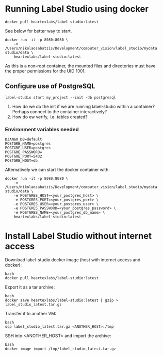 # Running Label Studio using docker
```
docker pull heartexlabs/label-studio:latest
```

See below for better way to start,
```
docker run -it -p 8080:8080 \
    -v /Users/nikolaosabatzis/Development/computer_vision/label_studio/mydata:/label-studio/data \
    heartexlabs/label-studio:latest
```

As this is a non-root container, the mounted files and directories must have the proper permissions for the UID 1001.

## Configure use of PostgreSQL
```label-studio start my_project --init -db postgresql```

1. How do we do the init if we are running label-studio within a container? Perhaps connect to the container interactively?
2. How do ew verify, i.e. tables created?


### Environment variables needed
```
DJANGO_DB=default
POSTGRE_NAME=postgres
POSTGRE_USER=postgres
POSTGRE_PASSWORD=
POSTGRE_PORT=5432
POSTGRE_HOST=db
```

Alternatively we can start the docker container with:

```
docker run -it -p 8080:8080 \
    -v /Users/nikolaosabatzis/Development/computer_vision/label_studio/mydata:/label-studio/data \
    -e POSTGRES_HOST=<your_postgres_host> \
    -e POSTGRES_PORT=<your_postgres_port> \
    -e POSTGRES_USER=<your_postgres_user> \
    -e POSTGRES_PASSWORD=<your_postgres_password> \
    -e POSTGRES_NAME=<your_postgres_db_name> \
    heartexlabs/label-studio:latest
```

# Install Label Studio without internet access
Download label-studio docker image (host with internet access and docker):

```
bash
docker pull heartexlabs/label-studio:latest
```
Export it as a tar archive:
```
bash
docker save heartexlabs/label-studio:latest | gzip > label_studio_latest.tar.gz
```
Transfer it to another VM:
```
bash
scp label_studio_latest.tar.gz <ANOTHER_HOST>:/tmp
```
SSH into <ANOTHER_HOST> and import the archive:
```
bash
docker image import /tmp/label_studio_latest.tar.gz
```